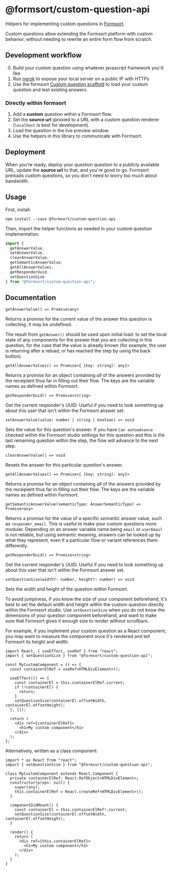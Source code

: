 # @formsort/custom-question-api

Helpers for implementing custom questions in [Formsort](https://formsort.com).

Custom questions allow extending the Formsort platform with custom behavior, without needing to rewrite an entire form flow from scratch.

## Development workflow

0. Build your custom question using whatever javascript framework you'd like
1. Run [ngrok](https://ngrok.com/) to expose your local server on a public IP with HTTPs
2. Use the formsort [Custom question scaffold](https://formsort.com/tools/custom-question-scaffold/) to load your custom question and test existing answers.

### Directly within formsort

1. Add a **custom** question within a Formsort flow.
2. Set the **source url** (proxied to a URL with a custom question renderer (`localhost` is best for development).
3. Load the question in the live preview window.
4. Use the helpers in this library to communicate with Formsort.

## Deployment

When you're ready, deploy your question question to a publicly available URL, update the **source url** to that, and you're good to go. Formsort preloads custom questions, so you don't need to worry too much about bandwidth.

## Usage

First, install:

```shell
npm install --save @formsort/custom-question-api
```

Then, import the helper functions as needed in your custom question implementation:

```javascript
import {
  getAnswerValue,
  setAnswerValue,
  clearAnswerValue,
  getSemanticAnswerValue,
  getAllAnswerValues,
  getResponderUuid,
  setQuestionSize
} from "@formsort/custom-question-api";
```

## Documentation

```tsx
getAnswerValue() => Promise<any>
```

Returns a promise for the current value of the answer this question is collecting. It may be undefined.

The result from `getAnswer()` should be used upon initial load: to set the local state of any components for the answer that you are collecting in this question, for the case that the value is already known (for example, the user is returning after a reload, or has reached the step by using the back button).

```tsx
getAllAnswerValues() => Promise<{ [key: string]: any}>
```

Returns a promise for an object containing _all_ of the answers provided by the receipient thus far in filling out their flow. The keys are the variable names as defined within Formsort.

```tsx
getResponderUuid() => Promise<string>
```

Get the current responder's UUID. Useful if you need to look something up about this user that isn't within the Formsort answer set.

```tsx
setAnswerValue(value: number | string | boolean) => void
```

Sets the value for this question's answer. If you have `Can autoadvance` checked within the Formsort studio settings for this question and this is the last remaining question within the step, the flow will advance to the next step.

```tsx
clearAnswerValue() => void
```

Resets the answer for this particular question's answer.

```tsx
getAllAnswerValues() => Promise<{ [key: string]: any}>
```

Returns a promise for an object containing _all_ of the answers provided by the receipient thus far in filling out their flow. The keys are the variable names as defined within Formsort.

```tsx
getSemanticAnswerValue(semanticType: AnswerSemanticType) => Promise<any>
```

Returns a promise for the value of a specific _semantic_ answer value, such as `responder_email`. This is useful to make your custom questions more modular. Depending on an answer variable name being `email` or `userEmail` is not reliable, but using semantic meaning, answers can be looked up by what they represent, even if a particular flow or variant references them differently.

```tsx
getResponderUuid() => Promise<string>
```

Get the current responder's UUID. Useful if you need to look something up about this user that isn't within the Formsort answer set.

```
setQuestionSize(width?: number, height?: number) => void
```

Sets the width and height of the question within Formsort.

To avoid jumpiness, if you know the size of your component beforehand, it's best to set the default width and height within the custom question directly within the Formsort studio. Use `setQuestionSize` when you do not know the dimensions of your question component beforehand, and want to make sure that Formsort gives it enough size to render without scrollbars.

For example, if you implement your custom question as a React component, you may want to measure the component once it's rendered and tell Formsort its height and width:

```tsx
import React, { useEffect, useRef } from "react";
import { setQuestionSize } from "@formsort/custom-question-api";

const MyCustomComponent = () => {
  const containerElRef = useRef<HTMLDivElement>();

  useEffect(() => {
    const containerEl = this.containerElRef.current;
    if (!containerEl) {
      return;
    }
    setQuestionSize(containerEl.offsetWidth, containerEl.offsetHeight);
  }, []);

  return (
    <div ref={containerElRef}>
      <h1>My custom component</h1>
    </div>
  );
};
```

Alternatively, written as a class component:

```tsx
import * as React from "react";
import { setQuestionSize } from "@formsort/custom-question-api";

class MyCustomComponent extends React.Component {
  private containerElRef: React.RefObject<HTMLDivElement>;
  constructor(props: null) {
    super(any);
    this.containerElRef = React.createRef<HTMLDivElement>();
  }

  componentDidMount() {
    const containerEl = this.containerElRef!.current;
    setQuestionSize(containerEl.offsetWidth, containerEl.offsetHeight);
  }

  render() {
    return (
      <div ref={this.containerElRef}>
        <h1>My custom component</h1>
      </div>
    );
  }
}
```
